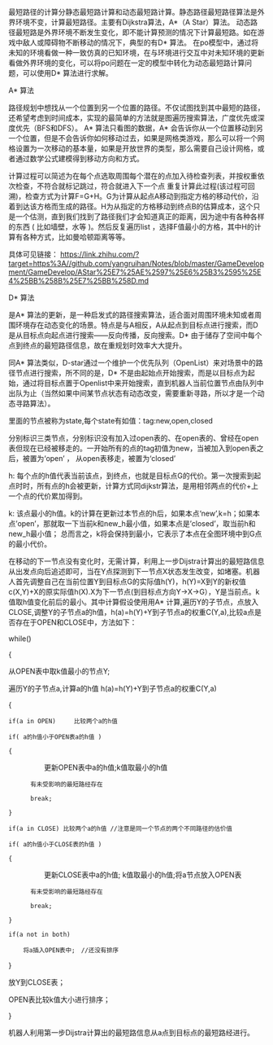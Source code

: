 最短路径的计算分静态最短路计算和动态最短路计算。静态路径最短路径算法是外界环境不变，计算最短路径。主要有Dijkstra算法，A*（A Star）算法。
动态路径最短路是外界环境不断发生变化，即不能计算预测的情况下计算最短路。如在游戏中敌人或障碍物不断移动的情况下，典型的有D* 算法。
在po模型中，通过将未知的环境看做一种一致仿真的已知环境，在与环境进行交互中对未知环境的更新看做外界环境的变化，可以将po问题在一定的模型中转化为动态最短路计算问题，可以使用D* 算法进行求解。

A* 算法

路径规划中想找从一个位置到另一个位置的路径。不仅试图找到其中最短的路径，还希望考虑到时间成本，实现的最简单的方法就是图遍历搜索算法，广度优先或深度优先（BFS和DFS）。
A* 算法只看图的数据，A* 会告诉你从一个位置移动到另一个位置，但是不会告诉你如何移动过去，如果是网格类游戏，那么可以将一个网格设置为一次移动的基本量，如果是开放世界的类型，那么需要自己设计网格，或者通过数学公式建模得到移动方向和方式。

计算过程可以简述为在每个点选取周围每个潜在的点加入待检查列表，并按权重依次检查，不符合就标记跳过，符合就进入下一个点 重复计算此过程(该过程可回溯)，检查方式为计算F=G+H。G为计算从起点A移动到指定方格的移动代价，沿着到达该方格而生成的路径。H为从指定的方格移动到终点B的估算成本，这个只是一个估测，直到我们找到了路径我们才会知道真正的距离，因为途中有各种各样的东西 ( 比如墙壁，水等 )。然后反复遍历list ，选择F值最小的方格，其中H的计算有各种方式，比如曼哈顿距离等等。

具体可见链接：
https://link.zhihu.com/?target=https%3A//github.com/yangruihan/Notes/blob/master/GameDevelopment/GameDevelop/AStar%25E7%25AE%2597%25E6%25B3%2595%25E4%25BB%258B%25E7%25BB%258D.md

D* 算法

是A* 算法的更新，是一种启发式的路径搜索算法，适合面对周围环境未知或者周围环境存在动态变化的场景。特点是与A相反，A从起点到目标点进行搜索，而D是从目标点向起点进行搜索——反向传播，反向搜索。D* 由于储存了空间中每个点到终点的最短路径信息，故在重规划时效率大大提升。

同A* 算法类似，D-star通过一个维护一个优先队列（OpenList）来对场景中的路径节点进行搜索，所不同的是，D* 不是由起始点开始搜索，而是以目标点为起始，通过将目标点置于Openlist中来开始搜索，直到机器人当前位置节点由队列中出队为止（当然如果中间某节点状态有动态改变，需要重新寻路，所以才是一个动态寻路算法）。

里面的节点被称为state,每个state有如值：tag:new,open,closed

分别标识三类节点，分别标识没有加入过open表的、在open表的、曾经在open表但现在已经被移走的。一开始所有的点的tag初值为new，当被加入到open表之后，被置为‘open’ ， 从open表移走，被置为‘closed’

h: 每个点的h值代表当前该点，到终点，也就是目标点G的代价。第一次搜索到起点时时，所有点的h会被更新，计算方式同dijkstr算法，是用相邻两点的代价+上一个点的代价累加得到。

k: 该点最小的h值。k的计算在更新过本节点的h后，如果本点‘new’,k=h；如果本点’open’，那就取一下当前k和new_h最小值，如果本点是’closed’，取当前h和new_h最小值； 总而言之，k将会保持到最小，它表示了本点在全图环境中到G点的最小代价。

在移动的下一节点没有变化时，无需计算，利用上一步Dijstra计算出的最短路信息从出发点向后追述即可，当在Y点探测到下一节点X状态发生改变，如堵塞。机器人首先调整自己在当前位置Y到目标点G的实际值h(Y)，h(Y)=X到Y的新权值c(X,Y)+X的原实际值h(X).X为下一节点(到目标点方向Y->X->G），Y是当前点。k值取h值变化前后的最小。其中计算假设使用用A* 计算,遍历Y的子节点，点放入CLOSE,调整Y的子节点a的h值，h(a)=h(Y)+Y到子节点a的权重C(Y,a),比较a点是否存在于OPEN和CLOSE中，方法如下：

while()

{

从OPEN表中取k值最小的节点Y;

遍历Y的子节点a,计算a的h值 h(a)=h(Y)+Y到子节点a的权重C(Y,a)

{

    if(a in OPEN)     比较两个a的h值
    
    if( a的h值小于OPEN表a的h值 )
    
    {
    
　　　　　更新OPEN表中a的h值;k值取最小的h值
     
          有未受影响的最短路经存在
          
          break;
          
    }
    
    if(a in CLOSE) 比较两个a的h值 //注意是同一个节点的两个不同路径的估价值
    
    if( a的h值小于CLOSE表的h值 )
    
    {
    
　　　　　更新CLOSE表中a的h值; k值取最小的h值;将a节点放入OPEN表
     
          有未受影响的最短路经存在
          
          break;
          
    }
    
    if(a not in both)
    
        将a插入OPEN表中;　//还没有排序
        
}

放Y到CLOSE表；

OPEN表比较k值大小进行排序；

}

机器人利用第一步Dijstra计算出的最短路信息从a点到目标点的最短路经进行。
